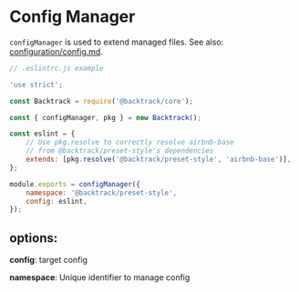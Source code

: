 # Config Manager

`configManager` is used to extend managed files. See also: [configuration/config.md](./configuration/config.md).

```js
// .eslintrc.js example

'use strict';

const Backtrack = require('@backtrack/core');

const { configManager, pkg } = new Backtrack();

const eslint = {
    // Use pkg.resolve to correctly resolve airbnb-base
    // from @backtrack/preset-style's dependencies
    extends: [pkg.resolve('@backtrack/preset-style', 'airbnb-base')],
};

module.exports = configManager({
    namespace: '@backtrack/preset-style',
    config: eslint,
});
```

## options:

**config**: target config

**namespace**: Unique identifier to manage config
